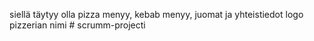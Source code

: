 siellä täytyy olla pizza menyy, kebab menyy, juomat ja yhteistiedot logo pizzerian nimi  # scrumm-projecti
